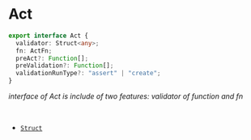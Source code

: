 # Act

```ts
export interface Act {
  validator: Struct<any>;
  fn: ActFn;
  preAct?: Function[];
  preValidation?: Function[];
  validationRunType?: "assert" | "create";
}
```

 *interface of Act is include of two features: validator of function and fn*

 <br>

- [`Struct`](https://docs.superstructjs.org/)
